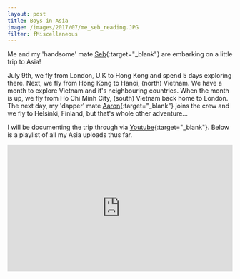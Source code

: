 ```yaml
---
layout: post
title: Boys in Asia
image: /images/2017/07/me_seb_reading.JPG
filter: fMiscellaneous
---
```


Me and my 'handsome' mate [Seb](https://www.instagram.com/seb_langmead/){:target="_blank"} are embarking on a little trip to Asia!

July 9th, we fly from London, U.K to Hong Kong and spend 5 days exploring there. Next, we fly from Hong Kong to Hanoi, (north) Vietnam. We have a month to explore Vietnam and it's neighbouring countries. When the month is up, we fly from Ho Chi Minh City, (south) Vietnam back home to London. The next day, my 'dapper' mate  [Aaron](https://www.instagram.com/aaronvvright/){:target="_blank"} joins the crew and we fly to Helsinki, Finland, but that's whole other adventure...

I will be documenting the trip through via [Youtube](https://www.youtube.com/channel/UC4G3WR8U8Uk0OY62jD1Ut_w){:target="_blank"}. Below is a playlist of all my Asia uploads thus far.

<style>.embed-container { position: relative; padding-bottom: 56.25%; height: 0; overflow: hidden; max-width: 100%; } .embed-container iframe, .embed-container object, .embed-container embed { position: absolute; top: 0; left: 0; width: 100%; height: 100%; }</style><div class='embed-container'><iframe src="https://www.youtube.com/embed/videoseries?list=PL5BNDp6-BkW7heDzCrWAxnBRQyTV8p_c3" frameborder="0" allowfullscreen></iframe></div>

